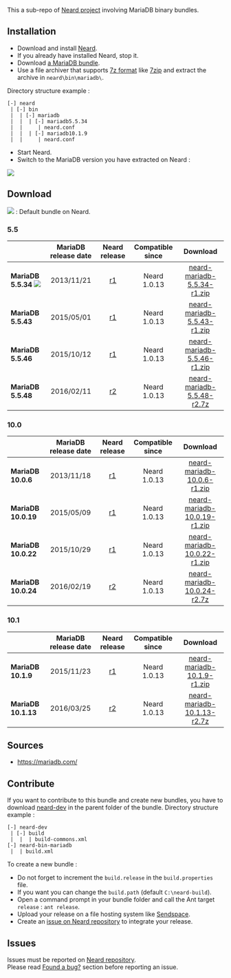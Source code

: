This a sub-repo of [Neard project](https://github.com/crazy-max/neard) involving MariaDB binary bundles.

## Installation

* Download and install [Neard](https://github.com/crazy-max/neard).
* If you already have installed Neard, stop it.
* Download [a MariaDB bundle](#download).
* Use a file archiver that supports [7z format](http://www.7-zip.org/7z.html) like [7zip](http://www.7-zip.org/) and extract the archive in `neard\bin\mariadb\`.

Directory structure example :
```
[-] neard
 | [-] bin
 |  | [-] mariadb
 |  |  | [-] mariadb5.5.34
 |  |     | neard.conf
 |  |  | [-] mariadb10.1.9
 |  |     | neard.conf
 ```

* Start Neard.
* Switch to the MariaDB version you have extracted on Neard :

![](https://raw.github.com/crazy-max/neard-bin-mariadb/master/img/switchVersion-20151214.png)

## Download

![](https://raw.github.com/crazy-max/neard-bin-mariadb/master/img/star-20151214.png) : Default bundle on Neard.

### 5.5

|                     | MariaDB release date | Neard release | Compatible since | Download |
| ------------------- |:--------------------:|:-------------:|:----------------:|:--------:|
| **MariaDB 5.5.34** ![](https://raw.github.com/crazy-max/neard-bin-mariadb/master/img/star-20151214.png) | 2013/11/21 | [r1](https://github.com/crazy-max/neard-bin-mariadb/releases/tag/r1) | Neard 1.0.13 | [neard-mariadb-5.5.34-r1.zip](https://github.com/crazy-max/neard-bin-mariadb/releases/download/r1/neard-mariadb-5.5.34-r1.zip) |
| **MariaDB 5.5.43**  | 2015/05/01 | [r1](https://github.com/crazy-max/neard-bin-mariadb/releases/tag/r1) | Neard 1.0.13 | [neard-mariadb-5.5.43-r1.zip](https://github.com/crazy-max/neard-bin-mariadb/releases/download/r1/neard-mariadb-5.5.43-r1.zip) |
| **MariaDB 5.5.46**  | 2015/10/12 | [r1](https://github.com/crazy-max/neard-bin-mariadb/releases/tag/r1) | Neard 1.0.13 | [neard-mariadb-5.5.46-r1.zip](https://github.com/crazy-max/neard-bin-mariadb/releases/download/r1/neard-mariadb-5.5.46-r1.zip) |
| **MariaDB 5.5.48**  | 2016/02/11 | [r2](https://github.com/crazy-max/neard-bin-mariadb/releases/tag/r2) | Neard 1.0.13 | [neard-mariadb-5.5.48-r2.7z](https://github.com/crazy-max/neard-bin-mariadb/releases/download/r2/neard-mariadb-5.5.48-r2.7z) |

### 10.0

|                     | MariaDB release date | Neard release | Compatible since | Download |
| ------------------- |:--------------------:|:-------------:|:----------------:|:--------:|
| **MariaDB 10.0.6**  | 2013/11/18 | [r1](https://github.com/crazy-max/neard-bin-mariadb/releases/tag/r1) | Neard 1.0.13 | [neard-mariadb-10.0.6-r1.zip](https://github.com/crazy-max/neard-bin-mariadb/releases/download/r1/neard-mariadb-10.0.6-r1.zip) |
| **MariaDB 10.0.19** | 2015/05/09 | [r1](https://github.com/crazy-max/neard-bin-mariadb/releases/tag/r1) | Neard 1.0.13 | [neard-mariadb-10.0.19-r1.zip](https://github.com/crazy-max/neard-bin-mariadb/releases/download/r1/neard-mariadb-10.0.19-r1.zip) |
| **MariaDB 10.0.22** | 2015/10/29 | [r1](https://github.com/crazy-max/neard-bin-mariadb/releases/tag/r1) | Neard 1.0.13 | [neard-mariadb-10.0.22-r1.zip](https://github.com/crazy-max/neard-bin-mariadb/releases/download/r1/neard-mariadb-10.0.22-r1.zip) |
| **MariaDB 10.0.24** | 2016/02/19 | [r2](https://github.com/crazy-max/neard-bin-mariadb/releases/tag/r2) | Neard 1.0.13 | [neard-mariadb-10.0.24-r2.7z](https://github.com/crazy-max/neard-bin-mariadb/releases/download/r2/neard-mariadb-10.0.24-r2.7z) |

### 10.1

|                     | MariaDB release date | Neard release | Compatible since | Download |
| ------------------- |:--------------------:|:-------------:|:----------------:|:--------:|
| **MariaDB 10.1.9**  | 2015/11/23 | [r1](https://github.com/crazy-max/neard-bin-mariadb/releases/tag/r1) | Neard 1.0.13 | [neard-mariadb-10.1.9-r1.zip](https://github.com/crazy-max/neard-bin-mariadb/releases/download/r1/neard-mariadb-10.1.9-r1.zip) |
| **MariaDB 10.1.13** | 2016/03/25 | [r2](https://github.com/crazy-max/neard-bin-mariadb/releases/tag/r2) | Neard 1.0.13 | [neard-mariadb-10.1.13-r2.7z](https://github.com/crazy-max/neard-bin-mariadb/releases/download/r2/neard-mariadb-10.1.13-r2.7z) |

## Sources

* https://mariadb.com/

## Contribute

If you want to contribute to this bundle and create new bundles, you have to download [neard-dev](https://github.com/crazy-max/neard-dev) in the parent folder of the bundle.
Directory structure example :

```
[-] neard-dev
 | [-] build
 |  |  | build-commons.xml 
[-] neard-bin-mariadb
 |  | build.xml
```

To create a new bundle :
* Do not forget to increment the `build.release` in the `build.properties` file.
* If you want you can change the `build.path` (default `C:\neard-build`).
* Open a command prompt in your bundle folder and call the Ant target `release` : `ant release`.
* Upload your release on a file hosting system like [Sendspace](https://www.sendspace.com/).
* Create an [issue on Neard repository](https://github.com/crazy-max/neard/issues) to integrate your release.

## Issues

Issues must be reported on [Neard repository](https://github.com/crazy-max/neard/issues).<br />
Please read [Found a bug?](https://github.com/crazy-max/neard#found-a-bug) section before reporting an issue.
